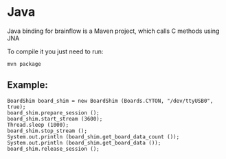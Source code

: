 # Java
Java binding for brainflow is a Maven project, which calls C methods using JNA

To compile it you just need to run:
```
mvn package
```

## Example:
```
BoardShim board_shim = new BoardShim (Boards.CYTON, "/dev/ttyUSB0", true);
board_shim.prepare_session ();
board_shim.start_stream (3600);
Thread.sleep (1000);
board_shim.stop_stream ();
System.out.println (board_shim.get_board_data_count ());
System.out.println (board_shim.get_board_data ());
board_shim.release_session ();
```
